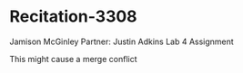 # Recitation-3308

Jamison McGinley
Partner: Justin Adkins
Lab 4 Assignment




This might cause a merge conflict
